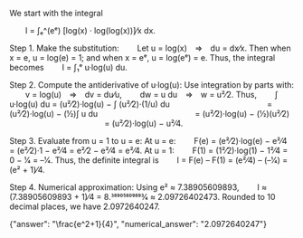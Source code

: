 We start with the integral

  I = ∫ₑ^(eᵉ) [log(x) · log(log(x))]⁄x dx.

Step 1. Make the substitution:
  Let u = log(x) ⇒ du = dx⁄x.
Then when x = e, u = log(e) = 1; and when x = eᵉ, u = log(eᵉ) = e.
Thus, the integral becomes
  I = ∫₁ᵉ u·log(u) du.

Step 2. Compute the antiderivative of u·log(u):
Use integration by parts with:
  v = log(u) ⇒ dv = du⁄u,
  dw = u du ⇒ w = u²⁄2.
Thus,
  ∫ u·log(u) du = (u²⁄2)·log(u) − ∫ (u²⁄2)·(1/u) du
            = (u²⁄2)·log(u) − (1⁄2)∫ u du
            = (u²⁄2)·log(u) − (1⁄2)(u²⁄2)
            = (u²⁄2)·log(u) − u²⁄4.

Step 3. Evaluate from u = 1 to u = e:
At u = e:
  F(e) = (e²⁄2)·log(e) − e²⁄4 = (e²⁄2)·1 − e²⁄4 = e²⁄2 − e²⁄4 = e²⁄4.
At u = 1:
  F(1) = (1²⁄2)·log(1) − 1²⁄4 = 0 − 1⁄4 = –1⁄4.
Thus, the definite integral is
  I = F(e) – F(1) = (e²⁄4) – (–1⁄4) = (e² + 1)⁄4.

Step 4. Numerical approximation:
Using e² ≈ 7.38905609893,
  I ≈ (7.38905609893 + 1)⁄4 = 8.38905609893⁄4 ≈ 2.09726402473.
Rounded to 10 decimal places, we have 2.0972640247.

{"answer": "\\frac{e^2+1}{4}", "numerical_answer": "2.0972640247"}